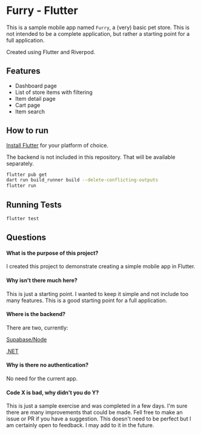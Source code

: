 # Furry - Flutter
This is a sample mobile app named `Furry`, a (very) basic pet store. This is not intended to be a complete application, but rather a starting point for a full application.

Created using Flutter and Riverpod.

## Features
- Dashboard page
- List of store items with filtering
- Item detail page
- Cart page
- Item search

## How to run
[Install Flutter](https://docs.flutter.dev/get-started/install) for your platform of choice.

The backend is not included in this repository. That will be available separately.

```bash
flutter pub get
dart run build_runner build --delete-conflicting-outputs
flutter run
```

## Running Tests
```bash
flutter test
```

## Questions
#### What is the purpose of this project?
I created this project to demonstrate creating a simple mobile app in Flutter.

#### Why isn't there much here?
This is just a starting point. I wanted to keep it simple and not include too many features. This is a good starting point for a full application.

#### Where is the backend?
There are two, currently:

[Supabase/Node](https://github.com/noahcolvin/furry-backend)

[.NET](https://github.com/noahcolvin/furry-backend-dotnet)

#### Why is there no authentication?
No need for the current app.

#### Code X is bad, why didn't you do Y?
This is just a sample exercise and was completed in a few days. I'm sure there are many improvements that could be made. Fell free to make an issue or PR if you have a suggestion. This doesn't need to be perfect but I am certainly open to feedback. I may add to it in the future.